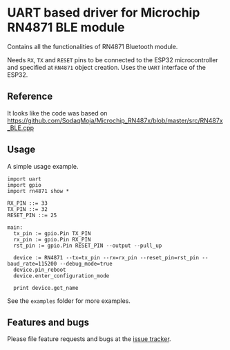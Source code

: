 # UART based driver for Microchip RN4871 BLE module

Contains all the functionalities of RN4871 Bluetooth module.

Needs `RX`, `TX` and `RESET` pins to be connected to the ESP32 microcontroller and specified at `RN4871` object creation. Uses the `UART` interface of the ESP32.

## Reference

It looks like the code was based on https://github.com/SodaqMoja/Microchip_RN487x/blob/master/src/RN487x_BLE.cpp

## Usage
A simple usage example.

```
import uart
import gpio
import rn4871 show *

RX_PIN ::= 33
TX_PIN ::= 32
RESET_PIN ::= 25

main:
  tx_pin := gpio.Pin TX_PIN
  rx_pin := gpio.Pin RX_PIN
  rst_pin := gpio.Pin RESET_PIN --output --pull_up

  device := RN4871 --tx=tx_pin --rx=rx_pin --reset_pin=rst_pin --baud_rate=115200 --debug_mode=true
  device.pin_reboot
  device.enter_configuration_mode

  print device.get_name
```

See the `examples` folder for more examples.

## Features and bugs

Please file feature requests and bugs at the [issue tracker][tracker].

[tracker]: https://github.com/toitware/toit-rn4871/issues
